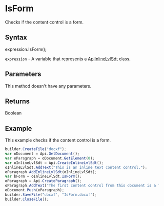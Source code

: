 # IsForm

Checks if the content control is a form.

## Syntax

expression.IsForm();

`expression` - A variable that represents a [ApiInlineLvlSdt](../ApiInlineLvlSdt.md) class.

## Parameters

This method doesn't have any parameters.

## Returns

Boolean

## Example

This example checks if the content control is a form.

```javascript
builder.CreateFile("docxf");
var oDocument = Api.GetDocument();
var oParagraph = oDocument.GetElement(0);
var oInlineLvlSdt = Api.CreateInlineLvlSdt();
oInlineLvlSdt.AddText("This is an inline text content control.");
oParagraph.AddInlineLvlSdt(oInlineLvlSdt);
var bForm = oInlineLvlSdt.IsForm();
oParagraph = Api.CreateParagraph();
oParagraph.AddText("The first content control from this document is a form: " + bForm);
oDocument.Push(oParagraph);
builder.SaveFile("docxf", "IsForm.docxf");
builder.CloseFile();
```